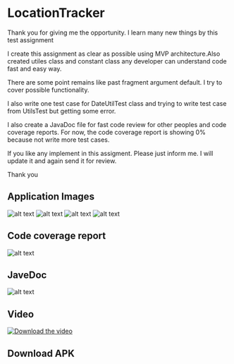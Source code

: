 # LocationTracker

Thank you for giving me the opportunity.
I learn many new things by this test assignment 

I create this assignment as clear as possible using MVP architecture.Also created utiles class and constant class any developer can understand code fast and easy way. 

There are some point remains like past fragment argument default. I try to cover possible functionality. 

I also write one test case for DateUtilTest class and trying to write test case from UtilsTest but getting some error. 

I also create a JavaDoc file for fast code review for other peoples and code coverage reports. For now, the code coverage report is showing 0% because not write more test cases. 

If you like any implement in this assigment. Please just inform me. I will update it and again send it for review.

Thank you 


## Application Images

![alt text](https://github.com/mksantoki/LocationTracker/blob/master/images_and_video/Screenshot_1573591344.png)
![alt text](https://github.com/mksantoki/LocationTracker/blob/master/images_and_video/Screenshot_1573600272.png)
![alt text](https://github.com/mksantoki/LocationTracker/blob/master/images_and_video/Screenshot_1573601093.png)
![alt text](https://github.com/mksantoki/LocationTracker/blob/master/images_and_video/Screenshot_1573601906.png)

## Code coverage report 
![alt text](https://github.com/mksantoki/LocationTracker/blob/master/images_and_video/codeReport.PNG )

## JaveDoc
![alt text](https://github.com/mksantoki/LocationTracker/blob/master/images_and_video/javadoc.png)

## Video 
[![Download the video](https://i.imgur.com/vKb2F1B.png)](https://github.com/mksantoki/LocationTracker/blob/master/images_and_video/device-2019-11-13-045623.webm)

## Download APK 


